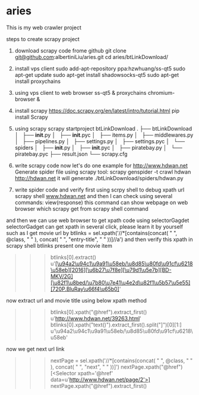 # aries
This is my web crawler project

steps to create scrapy project
1. download scrapy code frome github
  git clone git@github.com:albertiniLiu/aries.git
  cd aries/btLinkDownload/

2. install vps client
  sudo add-apt-repository ppa:hzwhuang/ss-qt5
  sudo apt-get update
  sudo apt-get install shadowsocks-qt5
  sudo apt-get install proxychains

3. using vps client to web browser
  ss-qt5 &
  proxychains chromium-browser &

4. install scrapy  https://doc.scrapy.org/en/latest/intro/tutorial.html
  pip install Scrapy

5. using scrapy
    scrapy startproject btLinkDownload
.
├── btLinkDownload
│   ├── __init__.py
│   ├── __init__.pyc
│   ├── items.py
│   ├── middlewares.py
│   ├── pipelines.py
│   ├── settings.py
│   ├── settings.pyc
│   └── spiders
│       ├── __init__.py
│       ├── __init__.pyc
│       ├── piratebay.py
│       └── piratebay.pyc
├── result.json
└── scrapy.cfg

6. write scrapy code
now let's do one example for http://www.hdwan.net
Generate spider file using scrapy tool:
scrapy genspider -t crawl hdwan http://hdwan.net
it will generate ./btLinkDownload/spiders/hdwan.py

7. write spider code and verify
first using scrpy shell to debug xpath url
scrapy shell www.hdwan.net
and then I can check using several commands:
view(response)
this command can show webpage on web browser which scrapy get from scrapy shell command

and then we can use web browser to get xpath code using selectorGagdet
selectorGadget can get xpath in several click, please learn it by yourself
such as I get movie url by
btlinks = sel.xpath('//*[contains(concat( " ", @class, " " ), concat( " ", "entry-title", " " ))]//a')
and then verify this xpath in scrapy shell
btlinks present one movie item
>>> btlinks[0].extract()
u'<a href="http://www.hdwan.net/39263.html" rel="bookmark" itemprop="name">[\u94a2\u94c1\u9a91\u58eb/\u8d85\u80fd\u91cf\u6218\u58eb][2016][\u6b27\u7f8e][\u79d1\u5e7b][BD-MKV/2G][\u82f1\u8bed/\u7b80\u7e41\u4e2d\u82f1\u5b57\u5e55][720P.BluRay\u66f4\u65b0]</a>'

now extract url and movie title using below xpath method
>>> btlinks[0].xpath("@href").extract_first()
u'http://www.hdwan.net/39263.html'
>>> btlinks[0].xpath("text()").extract_first().split("]")[0][1:]
u'\u94a2\u94c1\u9a91\u58eb/\u8d85\u80fd\u91cf\u6218\u58eb'

now we get next url link
>>> nextPage = sel.xpath('//*[contains(concat( " ", @class, " " ), concat( " ", "next", " " ))]')
>>> nextPage.xpath("@href")
[<Selector xpath='@href' data=u'http://www.hdwan.net/page/2'>]
>>> nextPage.xpath("@href").extract_first()


